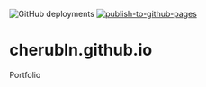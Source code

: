 ![GitHub deployments](https://img.shields.io/github/deployments/Cherubln/cherubln.github.io/github-pages?logo=Github&label=deployment&link=https%3A%2F%2Fcherubln.github.io)
[![publish-to-github-pages](https://github.com/Cherubln/cherubln.github.io/actions/workflows/publish.yaml/badge.svg)](https://github.com/Cherubln/cherubln.github.io/actions/workflows/publish.yaml)

# cherubln.github.io

Portfolio
